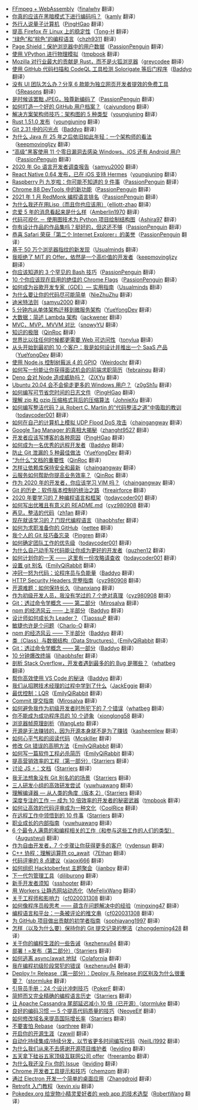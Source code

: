 * [FFmpeg + WebAssembly](https://juejin.cn/post/6987338848023871524)（[finalwhy](https://github.com/finalwhy) 翻译）
* [你真的应该在黑暗模式下进行编码吗？](https://juejin.cn/post/6977639449580699684)（[kamly](https://github.com/kamly) 翻译）
* [外行人说量子计算机](https://juejin.cn/post/6979953198383497223)（[PingHGao](https://github.com/PingHGao) 翻译）
* [提高 Firefox 在 Linux 上的稳定性](https://juejin.cn/post/6967580662479978504)（[Tong-H](https://github.com/Tong-H) 翻译）
* [“绿色”和“棕色”的编程语言](https://juejin.cn/post/6963157486677278757)（[chzh9311](https://github.com/chzh9311) 翻译）
* [Page Shield：保护浏览器中的用户数据](https://juejin.cn/post/6956969205652520973)（[PassionPenguin](https://github.com/PassionPenguin) 翻译）
* [使用 VPython 进行物理模拟](https://juejin.cn/post/6955292986909409288)（[tmpbook](https://github.com/tmpbook) 翻译）
* [Mozilla 对行业最大的贡献是 Rust，而不是火狐浏览器](https://juejin.cn/post/6952819591269580813)（[greycodee](https://github.com/greycodee) 翻译）
* [使用 GitHub 代码扫描和 CodeQL 工具检测 Solorigate 等后门程序](https://juejin.cn/post/6952677372604710925)（[Baddyo](https://github.com/Baddyo) 翻译）
* [没有 UI 团队怎么办？分享 6 款能为独立网页开发者提效的免费工具](https://juejin.cn/post/6951207758997913636)（[5Reasons](https://github.com/5Reasons) 翻译）
* [是时候该罢黜 JPEG，独尊新编码了](https://juejin.cn/post/6951062279760642062)（[PassionPenguin](https://github.com/PassionPenguin) 翻译）
* [如何打造一个好的 GitHub 用户档案？](https://juejin.cn/post/6950529817469157384)（[caiyundong](https://github.com/caiyundong) 翻译）
* [解决方案架构师技巧：架构图的 5 种类型](https://juejin.cn/post/6949879274157539358)（[youngjuning](https://github.com/youngjuning) 翻译）
* [Rust 1.51.0 发布](https://juejin.cn/post/6944238705078960165)（[youngjuning](https://github.com/youngjuning) 翻译）
* [Git 2.31 中的闪光点](https://juejin.cn/post/6944951701942042660)（[Baddyo](https://github.com/Baddyo) 翻译）
* [为什么 Java 在 25 年之后依旧如此年轻：一个架构师的看法](https://juejin.cn/post/6943795842918645773)（[keepmovingljzy](https://github.com/keepmovingljzy) 翻译）
* [“高级”黑客使用 11 个零日漏洞去感染 Windows、iOS 还有 Android 用户](https://juejin.cn/post/6945702690047557669)（[PassionPenguin](https://github.com/PassionPenguin) 翻译）
* [2020 年 Go 语言开发者调查报告](https://juejin.cn/post/6943540695030300708)（[samyu2000](https://github.com/samyu2000) 翻译）
* [React Native 0.64 发布，已在 iOS 支持 Hermes](https://juejin.cn/post/6939117135331328030)（[youngjuning](https://github.com/youngjuning) 翻译）
* [Raspberry Pi 九岁啦：你可能不知道的 9 件事](https://juejin.cn/post/6939451780610654245)（[PassionPenguin](https://github.com/PassionPenguin) 翻译）
* [Chrome 88 DevTools 中的新功能](https://juejin.cn/post/6938248665219727391)（[PassionPenguin](https://github.com/PassionPenguin) 翻译）
* [2021 年 1 月 RedMonk 编程语言排名](https://juejin.cn/post/6937849069721092110)（[PassionPenguin](https://github.com/PassionPenguin) 翻译）
* [为什么我还在用Lisp（而且你也应该用）](https://juejin.cn/post/6935225210278772766)（[elliott-zhao](https://github.com/elliott-zhao) 翻译）
* [恋爱 5 年的消息看起来是什么样](https://juejin.cn/post/6944711045449515038)（[Amberlin1970](https://github.com/Amberlin1970) 翻译）
* [代码可视化 － 使用图技术为 Python 项目绘制结构图](https://juejin.cn/post/6935232492299354120)（[Ashira97](https://github.com/Ashira97) 翻译）
* [你有设计作品的作品集吗？挺好的，但这还不够](https://juejin.cn/post/6934328263011467277)（[PassionPenguin](https://github.com/PassionPenguin) 翻译）
* [恭喜 Safari 荣获「第二个 Internet Explorer」的美誉](https://juejin.cn/post/6929754875001569294)（[PassionPenguin](https://github.com/PassionPenguin) 翻译）
* [基于 50 万个浏览器指纹的新发现](https://juejin.cn/post/6930974348002590733)（[Usualminds](https://github.com/Usualminds) 翻译）
* [我拒绝了 MIT 的 Offer，依然是一个高价值的开发者](https://juejin.cn/post/6924489699641786375)（[keepmovingljzy](https://github.com/keepmovingljzy) 翻译）
* [你应该知道的 3 个罕见的 Bash 技巧](https://juejin.cn/post/6923190362706018318)（[PassionPenguin](https://github.com/PassionPenguin) 翻译）
* [10 个你应该现在启用的绝佳的 Chrome Flags](https://juejin.cn/post/6923198038894706701)（[PassionPenguin](https://github.com/PassionPenguin) 翻译）
* [如何成为谷歌开发专家（GDE）— 实用指南](https://juejin.cn/post/6918640631317266439)（[Usualminds](https://github.com/Usualminds) 翻译）
* [为什么要让你的代码尽可能简单](https://juejin.cn/post/6914669681500487687)（[NieZhuZhu](https://github.com/NieZhuZhu) 翻译）
* [迪米特法则](https://juejin.cn/post/6890050952049950733)（[samyu2000](https://github.com/samyu2000) 翻译）
* [5 分钟内从单体架构迁移到微服务架构](https://juejin.cn/post/6900884077226917901)（[YueYongDev](https://github.com/YueYongDev) 翻译）
* [大数据：简述 Lambda 架构](https://juejin.cn/post/6887845604886741006)（[jackwener](https://github.com/jackwener) 翻译）
* [MVC，MVP，MVVM 对比](https://juejin.cn/post/6883088734699388941)（[snowyYU](https://github.com/snowyYU) 翻译）
* [知识的极限](https://juejin.im/post/6874475968325484552)（[QinRoc](https://github.com/QinRoc) 翻译）
* [世界比以往任何时候都更需要 Web 可访问性](https://juejin.im/post/6872684910058930189)（[tonylua](https://github.com/tonylua) 翻译）
* [从头开始到最初的 10 个客户：我是如何设计并推出一个 SaaS 产品](https://juejin.im/post/6860850397293232141)（[YueYongDev](https://github.com/YueYongDev) 翻译）
* [使用 Node.js 控制树莓派 4 的 GPIO](https://juejin.im/post/6868946182325043207)（[Weirdochr](https://github.com/Weirdochr) 翻译）
* [如何写一份能让你获得面试机会的前端求职简历](https://juejin.im/post/5ef5ef41f265da22ff543630)（[febrainqu](https://github.com/febrainqu) 翻译）
* [Deno 会对 Node 造成威胁吗？](https://juejin.im/post/5ecf6f166fb9a047d77cbe35)（[ZiXYu](https://github.com/ZiXYu) 翻译）
* [Ubuntu 20.04 会不会偷走更多的 Windows 用户？](https://juejin.im/post/5ec4e7926fb9a0480067b602)（[z0gSh1u](https://github.com/z0gSh1u) 翻译）
* [如何编写可节省您时间的日志文件](https://juejin.im/post/5edf8d636fb9a047cd65d136)（[PingHGao](https://github.com/PingHGao) 翻译）
* [理解 zip 和 gzip 压缩格式背后的压缩算法](https://juejin.im/post/5ecb7f9651882542f4488845)（[JohnieXu](https://github.com/JohnieXu) 翻译）
* [如何编写整洁代码？从 Robert C. Martin 的“代码整洁之道”中吸取的教训](https://juejin.im/post/5eb78370f265da7be959ffc2)（[todaycoder001](https://github.com/todaycoder001) 翻译）
* [如何在自己的计算机上模拟 UDP Flood DoS 攻击](https://juejin.im/post/5eb8fb09e51d4540bb6172e1)（[chaingangway](https://github.com/chaingangway) 翻译）
* [Google Tag Manager 的真相大揭秘](https://juejin.im/post/5ea41a43f265da47c15cdc53)（[zhanght9527](https://github.com/zhanght9527) 翻译）
* [开发者应该写博客的各种原因](https://juejin.im/post/5ea7eb586fb9a043867d4763)（[PingHGao](https://github.com/PingHGao) 翻译）
* [如何成为一名优秀的远程开发者](https://juejin.im/post/5e9f9f64f265da47f0794a6e)（[Baddyo](https://github.com/Baddyo) 翻译）
* [防止 Git 泄漏的 5 种最佳做法](https://juejin.im/post/5e9e971851882573b047541e)（[YueYongDev](https://github.com/YueYongDev) 翻译）
* [“为什么”文档的重要性](https://juejin.im/post/5e9e2a876fb9a03c6e6438d5)（[QinRoc](https://github.com/QinRoc) 翻译）
* [怎样让依赖库保持安全和最新](https://juejin.im/post/5e8efe65f265da47dd398a54)（[chaingangway](https://github.com/chaingangway) 翻译）
* [云服务如何帮助你提高业务效率？](https://juejin.im/post/5e8d07a96fb9a03c73797cef)（[QinRoc](https://github.com/QinRoc) 翻译）
* [作为 2020 年的开发者，你应该学习 VIM 吗？](https://juejin.im/post/5e8d3205518825737a314e58)（[chaingangway](https://github.com/chaingangway) 翻译）
* [Git 的历史：软件版本控制的统治之路](https://juejin.im/post/5e69ce5af265da576e64b326)（[fireairforce](https://github.com/fireairforce) 翻译）
* [2020 年要学习的 7 种编程语言和框架](https://juejin.im/post/5e663cec518825496e786051)（[todaycoder001](https://github.com/todaycoder001) 翻译）
* [如何写出优雅且有意义的 README.md](https://juejin.im/post/5e3a7363e51d452701795512)（[cyz980908](https://github.com/cyz980908) 翻译）
* [再见，整洁的代码](https://juejin.im/post/5e2411e0f265da3e4244e683)（[zh1an](https://github.com/zh1an) 翻译）
* [现在就该学习的 7 门现代编程语言](https://juejin.im/post/5e1e00fee51d4577794c04f8)（[lihaobhsfer](https://github.com/lihaobhsfer) 翻译）
* [如何为求职准备你的 GitHub](https://juejin.im/post/5e1310a8f265da5d7275de8e)（[nettee](https://github.com/nettee) 翻译）
* [我个人的 Git 技巧备忘录](https://juejin.im/post/5e006ad4e51d45582248e63f)（[Pingren](https://github.com/Pingren) 翻译）
* [如何确定团队工作的优先级](https://juejin.im/post/5de4fc675188252edd0e2828)（[todaycoder001](https://github.com/todaycoder001) 翻译）
* [为什么自己动手写代码能让你成为更好的开发者](https://juejin.im/post/5de88ed16fb9a016470c151a)（[quzhen12](https://github.com/quzhen12) 翻译）
* [如何计划你的一天 —— 这里有一份攻略请查收](https://juejin.im/post/5db16664f265da4d4c201997)（[todaycoder001](https://github.com/todaycoder001) 翻译）
* [设置 git 别名](https://juejin.im/post/5dafc502f265da5b783f1ae1)（[EmilyQiRabbit](https://github.com/EmilyQiRabbit) 翻译）
* [冲冠一怒为代码：论程序员与负能量](https://juejin.im/post/5d67540df265da039d32e0cc)（[Baddyo](https://github.com/Baddyo) 翻译）
* [HTTP Security Headers 完整指南](https://juejin.im/post/5d648e766fb9a06b122f4ab4)（[cyz980908](https://github.com/cyz980908) 翻译）
* [开源难题：如何保持长久](https://juejin.im/post/5db27be36fb9a02040687055)（[lihanxiang](https://github.com/lihanxiang) 翻译）
* [作为初级开发人员，我没有学过的 7 个绝对真理](https://juejin.im/post/5d3d25dce51d457756536881)（[cyz980908](https://github.com/cyz980908) 翻译）
* [Git：透过命令学概念 —— 第二部分](https://juejin.im/post/5d2da05ae51d45106b15ffca)（[Mirosalva](https://github.com/Mirosalva) 翻译）
* [npm 的经济风云 —— 上半部分](https://juejin.im/post/5d146225e51d4556db694a4b)（[Baddyo](https://github.com/Baddyo) 翻译）
* [设计师如何成长为 Leader？](https://juejin.im/post/5d172fca6fb9a07eda032c6f)（[TiaossuP](https://github.com/TiaossuP) 翻译）
* [敏捷也许是个问题](https://juejin.im/post/5d2dfb4ae51d45775f516b1e)（[Charlo-O](https://github.com/Charlo-O) 翻译）
* [npm 的经济风云 —— 下半部分](https://juejin.im/post/5d2d9e7af265da1b8b2b91ca)（[Baddyo](https://github.com/Baddyo) 翻译）
* [类（Class）与数据结构（Data Structures）](https://juejin.im/post/5d12efe7e51d455c8838e193)（[EmilyQiRabbit](https://github.com/EmilyQiRabbit) 翻译）
* [Git：透过命令学概念 —— 第一部分](https://juejin.im/post/5d0b3c7ce51d4577531381e3)（[Baddyo](https://github.com/Baddyo) 翻译）
* [10 分钟爆改终端](https://juejin.im/post/5d053fc56fb9a07ee85c283d)（[lihaobhsfer](https://github.com/lihaobhsfer) 翻译）
* [剖析 Stack Overflow，开发者遇到最多的的 Bug 是哪些？](https://juejin.im/post/5d087a32518825403d14758b)（[whatbeg](https://github.com/whatbeg) 翻译）
* [帮你高效使用 VS Code 的秘诀](https://juejin.im/post/5cd8fcedf265da03761eaa45)（[Baddyo](https://github.com/Baddyo) 翻译）
* [我们从招聘技术经理的过程中学到了什么](https://juejin.im/post/5cdcf463f265da0392580820)（[JackEggie](https://github.com/JackEggie) 翻译）
* [最优控制：LQR](https://juejin.im/post/5cdfe49c6fb9a07eee5e9de6)（[EmilyQiRabbit](https://github.com/EmilyQiRabbit) 翻译）
* [Commit 提交指南](https://juejin.im/post/5ccf9e60f265da039c05659d)（[Mirosalva](https://github.com/Mirosalva) 翻译）
* [如何避免我作为初级开发者时所犯下的 7 个错误](https://juejin.im/post/5cbea729e51d456e8240dcfa)（[whatbeg](https://github.com/whatbeg) 翻译）
* [你不能成为成功程序员的 10 个迹象](https://juejin.im/post/5ca2f5ce51882565cb5b962c)（[xionglong58](https://github.com/xionglong58) 翻译）
* [浏览器帧原理剖析](https://juejin.im/post/5c9c66075188251dab07413d)（[WangLeto](https://github.com/WangLeto) 翻译）
* [开源是无法赚钱的，因为开源本身就不是为了赚钱](https://juejin.im/post/5c998753e51d456ef105ac1e)（[kasheemlew](https://github.com/kasheemlew) 翻译）
* [如何心平气和的阅读代码](https://juejin.im/post/5c9c521b5188252d876e5dcb)（[Mcskiller](https://github.com/Mcskiller) 翻译）
* [修改 Git 错误的高明方法](https://juejin.im/post/5c735a235188256262174e48)（[EmilyQiRabbit](https://github.com/EmilyQiRabbit) 翻译）
* [如何写一篇软件工程必杀简历](https://juejin.im/post/5c6ca8b9f265da2dc13c7a10)（[EmilyQiRabbit](https://github.com/EmilyQiRabbit) 翻译）
* [提高营销效率的工程（第一部分）](https://juejin.im/post/5c403b5ce51d452c8e6d3dc4)（[Starriers](https://github.com/Starriers) 翻译）
* [讨论 JS ⚡：文档](https://juejin.im/post/5c4039bbe51d4551733494a6)（[Starriers](https://github.com/Starriers) 翻译）
* [我无法想象没有 Git 别名的的场景](https://juejin.im/post/5c207bd4e51d452b7b032cf6)（[Starriers](https://github.com/Starriers) 翻译）
* [三人研发小组的高效研发尝试](https://juejin.im/post/5c19d1846fb9a049f06a33fc)（[yuwhuawang](https://github.com/yuwhuawang) 翻译）
* [理解编译器 — 从人类的角度（版本 2）](https://juejin.im/post/5c10b2f6e51d452ad958631f)（[Starriers](https://github.com/Starriers) 翻译）
* [深度专注的工作 — 成为 10 倍效率的开发者的秘密武器](https://juejin.im/post/5bffb3f5f265da613a53bd4b)（[tmpbook](https://github.com/tmpbook) 翻译）
* [如何让高效的代码评审成为一种文化](https://juejin.im/post/5bfc9ff9e51d454b6c371f5d)（[CoolRice](https://github.com/CoolRice) 翻译）
* [在远程工作中领悟到的 10 件事](https://juejin.im/post/5bf7a79f51882511a8528cf0)（[Starriers](https://github.com/Starriers) 翻译）
* [职业成长的内部指南](https://juejin.im/post/5bd722a65188252dd11662af)（[yuwhuawang](https://github.com/yuwhuawang) 翻译）
* [6 个最令人满意的和编程相关的工作（和参与这些工作的人们的类型）](https://juejin.im/post/5be271f0e51d450556196864)（[Augustwuli](https://github.com/Augustwuli) 翻译）
* [作为自由开发者，7 个步骤让你获得更多的客户](https://juejin.im/post/5bd660c26fb9a05ce576e9b7)（[rydensun](https://github.com/rydensun) 翻译）
* [C++ 协程：理解运算符 co_await](https://juejin.im/post/5bee59a1e51d4545453dc558)（[7Ethan](https://github.com/7Ethan) 翻译）
* [代码评审的 8 点建议](https://juejin.im/post/5bd1e6696fb9a05d096597c6)（[xiaoxi666](https://github.com/xiaoxi666) 翻译）
* [如何组织 Hacktoberfest 主题聚会](https://juejin.im/post/5bbc150be51d450e6867be7a)（[jianboy](https://github.com/jianboy) 翻译）
* [下一代包管理工具](https://juejin.im/post/5ba9830fe51d450e4d2fe208)（[diliburong](https://github.com/diliburong) 翻译）
* [新手开发者须知](https://juejin.im/post/5bade6a76fb9a05d32515cf0)（[ssshooter](https://github.com/ssshooter) 翻译）
* [用 Workers 让静态网站动态化](https://juejin.im/post/5b95c5375188255c6e70422a)（[MeFelixWang](https://github.com/MeFelixWang) 翻译）
* [关于工程师和影响力](https://juejin.im/post/5b8f9a96f265da0ab33125b0)（[cf020031308](https://github.com/cf020031308) 翻译）
* [如何像程序员般思考 —— 蕴含在问题解决中的经验](https://juejin.im/post/5b76839ae51d4566491c24bb)（[mingxing47](https://github.com/mingxing47) 翻译）
* [编程语言和平台：一条被评论的推文串](https://juejin.im/post/5b4c2b75e51d45195b336d57)（[cf020031308](https://github.com/cf020031308) 翻译）
* [为 GitHub 项目做出贡献的初学者指南](https://juejin.im/entry/5b2e58ba6fb9a00e4966ee4b)（[sophiayang1997](https://github.com/sophiayang1997) 翻译）
* [怎样（以及为什么要）保持你的 Git 提交记录的整洁](https://juejin.im/post/5b29060ee51d4558cd2adac0)（[zhongdeming428](https://github.com/zhongdeming428) 翻译）
* [关于你的编程生涯的一些告诫](https://juejin.im/post/5b0256e36fb9a07aa767f5b4)（[kezhenxu94](https://github.com/kezhenxu94) 翻译）
* [部署！=发布（第二部分）](https://juejin.im/post/5b00d2fa6fb9a07a9a1120e9)（[Starriers](https://github.com/Starriers) 翻译）
* [如何逃离 async/await 地狱](https://juejin.im/post/5aefbb48f265da0b9b073c40)（[Colafornia](https://github.com/Colafornia) 翻译）
* [我在编程初级阶段常犯的错误](https://juejin.im/post/5ae97af6f265da0ba062f797)（[kezhenxu94](https://github.com/kezhenxu94) 翻译）
* [Deploy != Release（第一部分）：Deploy 与 Release 的区别及为什么很重要？](https://juejin.im/post/5ad80983f265da505c3c1b3a)（[stormluke](https://github.com/stormluke) 翻译）
* [引导员手册：24 个设计冲刺技巧](https://juejin.im/post/5ae3254d6fb9a07abc29a741)（[PokerF](https://github.com/PokerF) 翻译）
* [简短而又完全精确的编程语言历史](https://juejin.im/post/5ac1b8a25188255c637b1cd5)（[Starriers](https://github.com/Starriers) 翻译）
* [让 Apache Cassandra 尾部延迟减小 10 倍（已开源）](https://juejin.im/post/5ac31083f265da239a5fff0c)（[stormluke](https://github.com/stormluke) 翻译）
* [良好的编码习惯 — 5 个提高代码质量的技巧](https://juejin.im/post/5abc584251882555867f7f1e)（[NeoyeElf](https://github.com/NeoyeElf) 翻译）
* [如何修改域名来提高国际增长率](https://juejin.im/post/5aaf0542f265da239530c653)（[Starriers](https://github.com/Starriers) 翻译）
* [不要害怕 Rebase](https://juejin.im/post/5ab1bdbe518825556e5df5f8)（[sqrthree](https://github.com/sqrthree) 翻译）
* [开启你的开源生涯](https://juejin.im/post/5a5c029d51882573432d21ff)（[zwwill](https://github.com/zwwill) 翻译）
* [自动化持续集成/持续分发，以节省更多时间编写代码](https://juejin.im/post/5a44aab86fb9a044ff31c418)（[NeilLi1992](https://github.com/NeilLi1992) 翻译）
* [为什么我们从来不去感谢开源项目维护者](https://juejin.im/post/5a40c20b518825696f7e3c23)（[leviding](https://github.com/leviding) 翻译）
* [五天拿下硅谷五家顶级互联网公司 offer](https://juejin.im/post/5a1247d26fb9a0452a3bec33)（[freerambo](https://github.com/freerambo) 翻译）
* [为什么我还没 Fix 你的 Issue](https://juejin.im/post/59950fd9f265da248535b46d?utm_source=gold-miner&utm_medium=readme&utm_campaign=github)（[leviding](https://github.com/leviding) 翻译）
* [Chrome 开发者工具提示和技巧](http://gold.xitu.io/entry/56d56f4dc4c971005193ecec?utm_source=gold-miner&utm_medium=readme&utm_campaign=github)（[chemzqm](https://github.com/chemzqm) 翻译）
* [通过 Electron 开发一个简单的桌面应用](http://gold.xitu.io/entry/56aae5e4a633bd0257ae4ab8?utm_source=gold-miner&utm_medium=readme&utm_campaign=github)（[Zhangdroid](https://github.com/Zhangdroid) 翻译）
* [Retrofit 入门教程](http://gold.xitu.io/entry/56cc4085128fe100580dd0ca?utm_source=gold-miner&utm_medium=readme&utm_campaign=github)（[kevin xiu](https://github.com/xiuweikang) 翻译）
* [Pokedex.org 给宠物小精灵爱好者的 web app 的技术选型](http://gold.xitu.io/entry/56cebb8edf0eea79dc7c1ff0?utm_source=gold-miner&utm_medium=readme&utm_campaign=github)（[RobertWang](https://github.com/RobertWang) 翻译）
